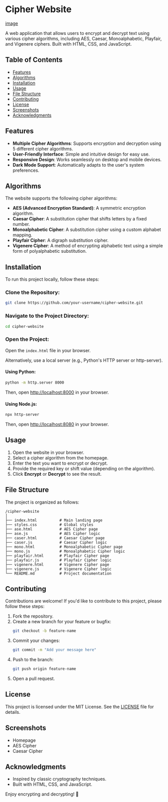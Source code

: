 # Cipher Website

[image](https://github.com/user-attachments/assets/62613a64-498f-4e98-b5e3-a2c9a5df3d11)

A web application that allows users to encrypt and decrypt text using various cipher algorithms, including AES, Caesar, Monoalphabetic, Playfair, and Vigenere ciphers. Built with HTML, CSS, and JavaScript.

## Table of Contents
- [Features](#features)
- [Algorithms](#algorithms)
- [Installation](#installation)
- [Usage](#usage)
- [File Structure](#file-structure)
- [Contributing](#contributing)
- [License](#license)
- [Screenshots](#screenshots)
- [Acknowledgments](#acknowledgments)

## Features
- **Multiple Cipher Algorithms**: Supports encryption and decryption using 5 different cipher algorithms.
- **User-Friendly Interface**: Simple and intuitive design for easy use.
- **Responsive Design**: Works seamlessly on desktop and mobile devices.
- **Dark Mode Support**: Automatically adapts to the user's system preferences.

## Algorithms
The website supports the following cipher algorithms:

- **AES (Advanced Encryption Standard)**: A symmetric encryption algorithm.
- **Caesar Cipher**: A substitution cipher that shifts letters by a fixed number.
- **Monoalphabetic Cipher**: A substitution cipher using a custom alphabet mapping.
- **Playfair Cipher**: A digraph substitution cipher.
- **Vigenere Cipher**: A method of encrypting alphabetic text using a simple form of polyalphabetic substitution.

## Installation
To run this project locally, follow these steps:

### Clone the Repository:
```bash
git clone https://github.com/your-username/cipher-website.git
```

### Navigate to the Project Directory:
```bash
cd cipher-website
```

### Open the Project:
Open the `index.html` file in your browser.

Alternatively, use a local server (e.g., Python's HTTP server or http-server).

#### Using Python:
```bash
python -m http.server 8000
```
Then, open [http://localhost:8000](http://localhost:8000) in your browser.

#### Using Node.js:
```bash
npx http-server
```
Then, open [http://localhost:8080](http://localhost:8080) in your browser.

## Usage
1. Open the website in your browser.
2. Select a cipher algorithm from the homepage.
3. Enter the text you want to encrypt or decrypt.
4. Provide the required key or shift value (depending on the algorithm).
5. Click **Encrypt** or **Decrypt** to see the result.

## File Structure
The project is organized as follows:
```plaintext
/cipher-website
│
├── index.html          # Main landing page
├── styles.css          # Global styles
├── ase.html            # AES Cipher page
├── ase.js              # AES Cipher logic
├── caser.html          # Caesar Cipher page
├── caser.js            # Caesar Cipher logic
├── mono.html           # Monoalphabetic Cipher page
├── mono.js             # Monoalphabetic Cipher logic
├── playfair.html       # Playfair Cipher page
├── playfair.js         # Playfair Cipher logic
├── vigenere.html       # Vigenere Cipher page
├── vigenere.js         # Vigenere Cipher logic
└── README.md           # Project documentation
```

## Contributing
Contributions are welcome! If you'd like to contribute to this project, please follow these steps:

1. Fork the repository.
2. Create a new branch for your feature or bugfix:
   ```bash
   git checkout -b feature-name
   ```
3. Commit your changes:
   ```bash
   git commit -m "Add your message here"
   ```
4. Push to the branch:
   ```bash
   git push origin feature-name
   ```
5. Open a pull request.

## License
This project is licensed under the MIT License. See the [LICENSE](LICENSE) file for details.

## Screenshots
<!-- Add screenshots of your project here -->
- Homepage
- AES Cipher
- Caesar Cipher

## Acknowledgments
- Inspired by classic cryptography techniques.
- Built with HTML, CSS, and JavaScript.

Enjoy encrypting and decrypting! 🔐
